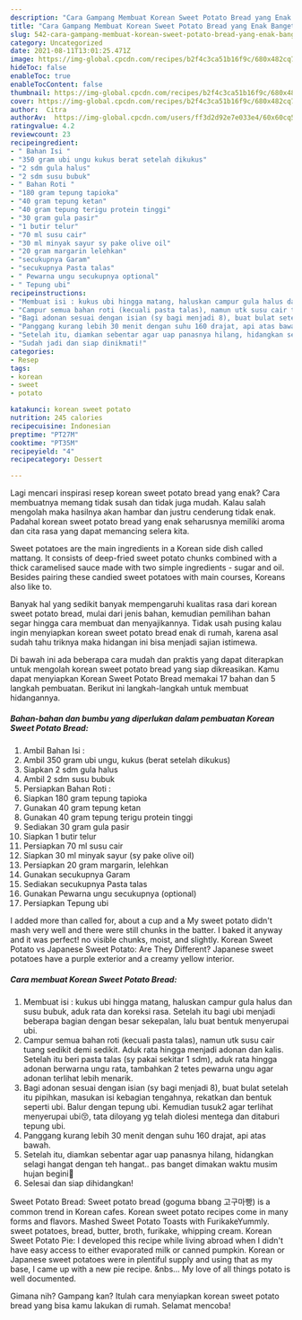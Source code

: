 ```yaml
---
description: "Cara Gampang Membuat Korean Sweet Potato Bread yang Enak Banget"
title: "Cara Gampang Membuat Korean Sweet Potato Bread yang Enak Banget"
slug: 542-cara-gampang-membuat-korean-sweet-potato-bread-yang-enak-banget
category: Uncategorized
date: 2021-08-11T13:01:25.471Z
image: https://img-global.cpcdn.com/recipes/b2f4c3ca51b16f9c/680x482cq70/korean-sweet-potato-bread-foto-resep-utama.jpg
hideToc: false
enableToc: true
enableTocContent: false
thumbnail: https://img-global.cpcdn.com/recipes/b2f4c3ca51b16f9c/680x482cq70/korean-sweet-potato-bread-foto-resep-utama.jpg
cover: https://img-global.cpcdn.com/recipes/b2f4c3ca51b16f9c/680x482cq70/korean-sweet-potato-bread-foto-resep-utama.jpg
author:  Citra
authorAv:  https://img-global.cpcdn.com/users/ff3d2d92e7e033e4/60x60cq50/avatar.jpg
ratingvalue: 4.2
reviewcount: 23
recipeingredient:
- " Bahan Isi "
- "350 gram ubi ungu kukus berat setelah dikukus"
- "2 sdm gula halus"
- "2 sdm susu bubuk"
- " Bahan Roti "
- "180 gram tepung tapioka"
- "40 gram tepung ketan"
- "40 gram tepung terigu protein tinggi"
- "30 gram gula pasir"
- "1 butir telur"
- "70 ml susu cair"
- "30 ml minyak sayur sy pake olive oil"
- "20 gram margarin lelehkan"
- "secukupnya Garam"
- "secukupnya Pasta talas"
- " Pewarna ungu secukupnya optional"
- " Tepung ubi"
recipeinstructions:
- "Membuat isi : kukus ubi hingga matang, haluskan campur gula halus dan susu bubuk, aduk rata dan koreksi rasa. Setelah itu bagi ubi menjadi beberapa bagian dengan besar sekepalan, lalu buat bentuk menyerupai ubi."
- "Campur semua bahan roti (kecuali pasta talas), namun utk susu cair tuang sedikit demi sedikit. Aduk rata hingga menjadi adonan dan kalis. Setelah itu beri pasta talas (sy pakai sekitar 1 sdm), aduk rata hingga adonan berwarna ungu rata, tambahkan 2 tetes pewarna ungu agar adonan terlihat lebih menarik."
- "Bagi adonan sesuai dengan isian (sy bagi menjadi 8), buat bulat setelah itu pipihkan, masukan isi kebagian tengahnya, rekatkan dan bentuk seperti ubi. Balur dengan tepung ubi. Kemudian tusuk2 agar terlihat menyerupai ubi😚, tata diloyang yg telah diolesi mentega dan ditaburi tepung ubi."
- "Panggang kurang lebih 30 menit dengan suhu 160 drajat, api atas bawah."
- "Setelah itu, diamkan sebentar agar uap panasnya hilang, hidangkan selagi hangat dengan teh hangat.. pas banget dimakan waktu musim hujan begini🥰"
- "Sudah jadi dan siap dinikmati!"
categories:
- Resep
tags:
- korean
- sweet
- potato

katakunci: korean sweet potato 
nutrition: 245 calories
recipecuisine: Indonesian
preptime: "PT27M"
cooktime: "PT35M"
recipeyield: "4"
recipecategory: Dessert

---
```



Lagi mencari inspirasi resep korean sweet potato bread yang enak? Cara membuatnya memang tidak susah dan tidak juga mudah. Kalau salah mengolah maka hasilnya akan hambar dan justru cenderung tidak enak. Padahal korean sweet potato bread yang enak seharusnya memiliki aroma dan cita rasa yang dapat memancing selera kita.


Sweet potatoes are the main ingredients in a Korean side dish called mattang. It consists of deep-fried sweet potato chunks combined with a thick caramelised sauce made with two simple ingredients - sugar and oil. Besides pairing these candied sweet potatoes with main courses, Koreans also like to.

Banyak hal yang sedikit banyak mempengaruhi kualitas rasa dari korean sweet potato bread, mulai dari jenis bahan, kemudian pemilihan bahan segar hingga cara membuat dan menyajikannya. Tidak usah pusing kalau ingin menyiapkan korean sweet potato bread enak di rumah, karena asal sudah tahu triknya maka hidangan ini bisa menjadi sajian istimewa.


Di bawah ini ada beberapa cara mudah dan praktis yang dapat diterapkan untuk mengolah korean sweet potato bread yang siap dikreasikan. Kamu dapat menyiapkan Korean Sweet Potato Bread memakai 17 bahan dan 5 langkah pembuatan. Berikut ini langkah-langkah untuk membuat hidangannya.

<!--inarticleads1-->

##### Bahan-bahan dan bumbu yang diperlukan dalam pembuatan Korean Sweet Potato Bread:

1. Ambil  Bahan Isi :
1. Ambil 350 gram ubi ungu, kukus (berat setelah dikukus)
1. Siapkan 2 sdm gula halus
1. Ambil 2 sdm susu bubuk
1. Persiapkan  Bahan Roti :
1. Siapkan 180 gram tepung tapioka
1. Gunakan 40 gram tepung ketan
1. Gunakan 40 gram tepung terigu protein tinggi
1. Sediakan 30 gram gula pasir
1. Siapkan 1 butir telur
1. Persiapkan 70 ml susu cair
1. Siapkan 30 ml minyak sayur (sy pake olive oil)
1. Persiapkan 20 gram margarin, lelehkan
1. Gunakan secukupnya Garam
1. Sediakan secukupnya Pasta talas
1. Gunakan  Pewarna ungu secukupnya (optional)
1. Persiapkan  Tepung ubi


I added more than called for, about a cup and a My sweet potato didn&#39;t mash very well and there were still chunks in the batter. I baked it anyway and it was perfect! no visible chunks, moist, and slightly. Korean Sweet Potato vs Japanese Sweet Potato: Are They Different? Japanese sweet potatoes have a purple exterior and a creamy yellow interior. 

<!--inarticleads2-->

##### Cara membuat Korean Sweet Potato Bread:

1. Membuat isi : kukus ubi hingga matang, haluskan campur gula halus dan susu bubuk, aduk rata dan koreksi rasa. Setelah itu bagi ubi menjadi beberapa bagian dengan besar sekepalan, lalu buat bentuk menyerupai ubi.
1. Campur semua bahan roti (kecuali pasta talas), namun utk susu cair tuang sedikit demi sedikit. Aduk rata hingga menjadi adonan dan kalis. Setelah itu beri pasta talas (sy pakai sekitar 1 sdm), aduk rata hingga adonan berwarna ungu rata, tambahkan 2 tetes pewarna ungu agar adonan terlihat lebih menarik.
1. Bagi adonan sesuai dengan isian (sy bagi menjadi 8), buat bulat setelah itu pipihkan, masukan isi kebagian tengahnya, rekatkan dan bentuk seperti ubi. Balur dengan tepung ubi. Kemudian tusuk2 agar terlihat menyerupai ubi😚, tata diloyang yg telah diolesi mentega dan ditaburi tepung ubi.
1. Panggang kurang lebih 30 menit dengan suhu 160 drajat, api atas bawah.
1. Setelah itu, diamkan sebentar agar uap panasnya hilang, hidangkan selagi hangat dengan teh hangat.. pas banget dimakan waktu musim hujan begini🥰
1. Selesai dan siap dihidangkan!

Sweet Potato Bread: Sweet potato bread (goguma bbang 고구마빵) is a common trend in Korean cafes. Korean sweet potato recipes come in many forms and flavors. Mashed Sweet Potato Toasts with FurikakeYummly. sweet potatoes, bread, butter, broth, furikake, whipping cream. Korean Sweet Potato Pie: I developed this recipe while living abroad when I didn&#39;t have easy access to either evaporated milk or canned pumpkin. Korean or Japanese sweet potatoes were in plentiful supply and using that as my base, I came up with a new pie recipe. &amp;nbs… My love of all things potato is well documented. 

Gimana nih? Gampang kan? Itulah cara menyiapkan korean sweet potato bread yang bisa kamu lakukan di rumah. Selamat mencoba!
